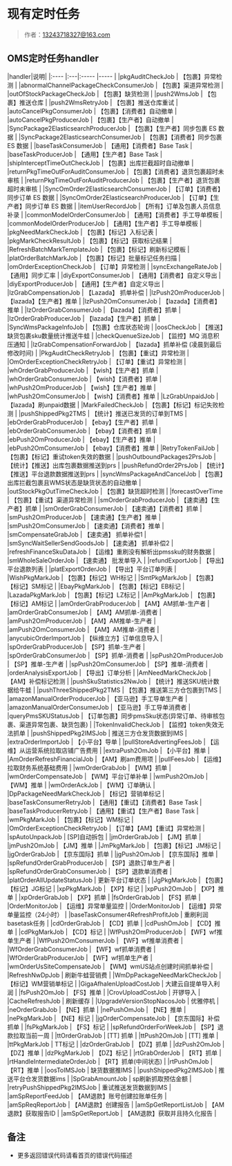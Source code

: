 # 现有定时任务

> 作者：13243718327@163.com

## OMS定时任务handler

|handler|说明|
|:----    |:---|:----- |-----   |
|pkgAuditCheckJob	|	【包裹】异常检测	|
|abnormalChannelPackageCheckConsumerJob	|	【包裹】渠道异常检测	|
|outOfStockPackageCheckJob	|	【包裹】缺货检测	|
|push2WmsJob	|	【包裹】推送仓库	|
|push2WmsRetryJob	|	 【包裹】推送仓库重试	|
|autoCancelPkgConsumerJob	|	【包裹】【消费者】自动撤单	|
|autoCancelPkgProducerJob	|	【包裹】【生产者】自动撤单	|
|SyncPackage2ElasticsearchProducerJob	|	【包裹】【生产者】同步包裹 ES 数据	|
|SyncPackage2ElasticsearchConsumerJob	|	【包裹】【消费者】同步包裹 ES 数据	|
|baseTaskConsumerJob	|	【通用】【消费者】Base Task	|
|baseTaskProducerJob	|	【通用】【生产者】Base Task	|
|shipInterceptTimeOutCheckJob	|	【包裹】出库拦截超时自动撤单	|
|returnPkgTimeOutForAuditConsumerJob	|	【包裹】【消费者】退货包裹超时未审核	|
|returnPkgTimeOutForAuditProducerJob	|	【包裹】【生产者】退货包裹超时未审核	|
|SyncOmOrder2ElasticsearchConsumerJob	|	【订单】【消费者】同步订单 ES 数据	|
|SyncOmOrder2ElasticsearchProducerJob	|	【订单】【生产者】同步订单 ES 数据	|
|itemUserRecordJob	|	【所有】订单及包裹人员信息补录	|
|commonModelOrderConsumerJob	|	【通用】【消费者】手工导单模板	|
|commonModelOrderProducerJob	|	【通用】【生产者】手工导单模板	|
|pkgNeedMarkCheckJob	|	【包裹】【标记】入标记表	|
|pkgMarkCheckResultJob	|	【包裹】【标记】获取标记结果	|
|RefreshBatchMarkTemplateJob	|	【包裹】【标记】刷新标记模板	|
|platOrderBatchMarkJob	|	【包裹】【标记】批量标记任务扫描	|
|omOrderExceptionCheckJob	|	【订单】异常检测	|
|syncExchangeRateJob	|	【通用】同步汇率	|
|diyExportConsumerJob	|	【通用】【消费者】自定义导出	|
|diyExportProducerJob	|	【通用】【生产者】自定义导出	|
|lzGrabCompensationJob	|	【Lazada】 抓单补偿	|
|lzPush2OmProducerJob	|	【lazada】【生产者】推单	|
|lzPush2OmConsumerJob	|	【lazada】【消费者】推单	|
|lzOrderGrabConsumerJob	|	【lazada】【消费者】抓单	|
|lzOrderGrabProducerJob	|	【lazada】【生产者】抓单	|
|SyncWmsPackageInfoJob	|	【包裹】仓库状态轮询	|
|oosCheckJob	|	【推送】缺货包裹sku数量统计推送牛蛙	|
|checkQuenueSizeJob	|	【监控】MQ 消息积压通知	|
|lzGrabCompensationForwardJob	|	【lazada】抓单补偿 (凌晨到最后修改时间)	|
|PkgAuditCheckRetryJob	|	【包裹】【重试】异常检测	|
|OmOrderExceptionCheckRetryJob	|	【订单】【重试】异常检测	|
|whOrderGrabProducerJob	|	【wish】【生产者】抓单	|
|whOrderGrabConsumerJob	|	【wish】【消费者】抓单	|
|whPush2OmProducerJob	|	【wish】【生产者】推单	|
|whPush2OmConsumerJob	|	【wish】【消费者】推单	|
|LzGrabUnpaidJob	|	【lazada】刷unpaid数据	|
|MarkFailedCheckJob	|	【包裹】【标记】标记失败检测	|
|pushShippedPkg2TMS	|	【统计】推送已发货的订单到TMS	|
|ebOrderGrabProducerJob	|	【ebay】【生产者】抓单	|
|ebOrderGrabConsumerJob	|	【ebay】【消费者】抓单	|
|ebPush2OmProducerJob	|	【ebay】【生产者】推单	|
|ebPush2OmConsumerJob	|	【ebay】【消费者】推单	|
|RetryTokenFailJob	|	【包裹】【标记】重试token失效的数据	|
|pushOutboundPackages2PrsJob	|	【统计】【推送】出库包裹数据推送到prs	|
|pushRefundOrder2PrsJob	|	【统计】【推送】平台退款数据推送到prs	|
|syncWmsPackageAndCancelJob	|	【包裹】出库拦截包裹且WMS状态是缺货状态的自动撤单	|
|outStockPkgOutTimeCheckJob	|	【包裹】缺货超时检测	|
|forecastOverTime	|	【包裹】【重试】渠道异常检测	|
|smOrderGrabProducerJob	|	【速卖通】【生产者】抓单	|
|smOrderGrabConsumerJob	|	【速卖通】【消费者】抓单	|
|smPush2OmProducerJob	|	【速卖通】【生产者】推单	|
|smPush2OmConsumerJob	|	【速卖通】【消费者】推单	|
|smCompensateGrabJob	|	【速卖通】 抓单补偿1	|
|smSyncWaitSellerSendGoodsJob	|	【速卖通】 抓单补偿2	|
|refreshFinanceSkuDataJob	|	【运维】重刷没有解析出pmssku的财务数据	|
|smWholeSaleOrderJob	|	【速卖通】 批发单导入	|
|refundExportJob	|	【导出】平台退款列表	|
|platExportOrderJob	|	【导出】平台订单列表	|
|WishPkgMarkJob	|	【包裹】【标记】WH标记	|
|SmtPkgMarkJob	|	【包裹】【标记】SM标记	|
|EbayPkgMarkJob	|	【包裹】【标记】EB标记	|
|LazadaPkgMarkJob	|	【包裹】【标记】LZ标记	|
|AmPkgMarkJob	|	【包裹】【标记】AM标记	|
|amOrderGrabProducerJob	|	【AM】AM抓单-生产者	|
|amOrderGrabConsumerJob	|	【AM】AM抓单-消费者	|
|amPush2OmProducerJob	|	【AM】AM推单-生产者	|
|amPush2OmConsumerJob	|	【AM】AM推单-消费者	|
|anycubicOrderImportJob	|	【纵维立方】订单信息导入	|
|spOrderGrabProducerJob	|	【SP】抓单-生产者	|
|spOrderGrabConsumerJob	|	【SP】抓单-消费者	|
|spPush2OmProducerJob	|	【SP】推单-生产者	|
|spPush2OmConsumerJob	|	【SP】推单-消费者	|
|orderAnalysisExportJob	|	【导出】订单分析	|
|AmNeedMarkCheckJob	|	【AM】补偿标记检测	|
|pushSkuStatistics2NwJob	|	【统计】推送SKU统计数据给牛蛙	|
|pushThreeShippedPkg2TMS	|	【包裹】推送第三方仓包裹到TMS	|
|amazonManualOrderProducerJob	|	【亚马逊】手工导单生产者	|
|amazonManualOrderConsumerJob	|	【亚马逊】手工导单消费者	|
|queryPmsSKUStatusJob	|	【订单包裹】同步pmsSku状态(异常订单、待审核包裹、渠道异常包裹、缺货包裹)	|
|TokenInvalidCheckJob	|	【监控】token失效无法抓单	|
|pushShippedPkg2IMSJob	|	推送三方仓发货数据到IMS	|
|extraOrderImportJob	|	【小平台】导单	|
|pullStoreAdvertingFeesJob	|	【运维】从运营系统拉取店铺广告费用	|
|extraPush2OmJob	|	【小平台】推单	|
|AmOrderRefreshFinancialJob	|	【AM】刷am费用项	|
|pullFeesJob	|	【运维】拉取财务系统基础费用	|
|wmOrderGrabJob	|	【WM】抓单	|
|wmOrderCompensateJob	|	【WM】平台订单补单	|
|wmPush2OmJob	|	【WM】推单	|
|wmOrderAckJob	|	【WM】订单确认	|
|DpPackageNeedMarkCheckJob	|	【标记】营销单标记	|
|baseTaskConsumerRetryJob	|	【通用】【重试】【消费者】Base Task	|
|baseTaskProducerRetryJob	|	【通用】【重试】【生产者】Base Task	|
|wmPkgMarkJob	|	【包裹】【标记】WM标记	|
|OmOrderExceptionCheckRetryJob	|	【订单】【AM】【重试】异常检测	|
|spAutoUnpackJob	|	[SP]自动拆包	|
|jmOrderGrabJob	|	【JM】抓单	|
|jmPush2OmJob	|	【JM】推单	|
|JmPkgMarkJob	|	【包裹】【标记】JM标记	|
|jgOrderGrabJob	|	【京东国际】抓单	|
|jgPush2OmJob	|	【京东国际】推单	|
|spRefundOrderGrabProducerJob	|	【SP】退款订单生产者	|
|spRefundOrderGrabConsumerJob	|	【SP】退款单消费者	|
|platOrderAllUpdateStatusJob	|	更新平台订单状态	|
|JgPkgMarkJob	|	【包裹】【标记】JG标记	|
|xpPkgMarkJob	|	【XP】标记	|
|xpPush2OmJob	|	【XP】推单	|
|xpOrderGrabJob	|	【XP】抓单	|
|fsOrderGrabJob	|	【FS】抓单	|
|OrderMonitorJob	|	【运维】异常单量监控	|
|OrderMonitorJob	|	【运维】异常单量监控（24小时）	|
|baseTaskConsumer4RefreshProfitJob	|	重刷利润basetask任务	|
|cdOrderGrabJob	|	【CD】抓单	|
|cdPushOmJob	|	【CD】推单	|
|cdPkgMarkJob	|	【CD】标记	|
|WfPush2OmProducerJob	|	【WF】wf推单生产者	|
|WfPush2OmConsumerJob	|	【WF】wf推单消费者	|
|WfOrderGrabConsumerJob	|	【WF】wf抓单消费者	|
|WfOrderGrabProducerJob	|	【WF】wf抓单生产者	|
|wmOrderUsSiteCompensateJob	|	【WM】wmUS站点创建时间抓单补偿	|
|RefreshNwDpJob	|	刷新牛蛙营销费	|
|WmDpPackageNeedMarkCheckJob	|	【标记】WM营销单标记	|
|GigaAfhalenUploadCostJob	|	大建云自提单导入利润	|
|fsPush2OmJob	|	【FS】推单	|
|CrovUploadCostJob	|	开锣导入	|
|CacheRefreshJob	|	刷新缓存	|
|UpgradeVersionStopNacosJob	|	优雅停机	|
|neOrderGrabJob	|	【NE】抓单	|
|nePushOmJob	|	【NE】推单	|
|nePkgMarkJob	|	【NE】标记	|
|jgOrderCompensateJob	|	【京东国际】补偿抓单	|
|fsPkgMarkJob	|	【FS】标记	|
|spRefundOrderForWeekJob	|	【SP】退款拉取当前一周	|
|ttOrderGrabJob	|	[TT] 抓单	|
|ttPush2OmJob	|	[TT] 推单	|
|ttPkgMarkJob	|	TT标记	|
|dzOrderGrabJob	|	【DZ】抓单	|
|dzPush2OmJob	|	【DZ】推单	|
|dzPkgMarkJob	|	【DZ】标记	|
|rtGrabOrderJob	|	【RT】抓单	|
|rtHandleIntermediateOrderJob	|	【RT】抓单(中间状态)	|
|rtPushOmJob	|	【RT】推单	|
|oosToIMSJob	|	缺货数据推IMS	|
|pushShippedPkg2IMSJob	|	推送平台仓发货数据ims	|
|SpGrabAmountJob	|	sp刷新抓取预估金额	|
|retryPushShippedPkg2IMSJob	|	重试推送发货数据到IMS	|
|amSpReportFeedJob	|	【AM退款】账号创建拉账单任务	|
|amSpReqReportJob	|	【AM退款】创建报告	|
|amSpGetReportListJob	|	【AM退款】获取报告ID	|
|amSpGetReportJob	|	【AM退款】获取并且持久化报告	|





## 备注 

- 更多返回错误代码请看首页的错误代码描述